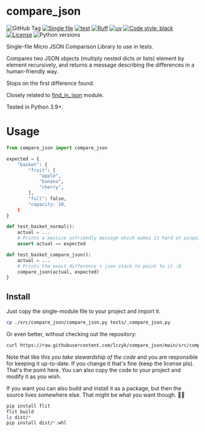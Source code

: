 # compare_json

![GitHub Tag](https://img.shields.io/github/v/tag/lczyk/compare_json?label=version)
[![Single file](https://img.shields.io/badge/single%20file%20-%20purple)](https://raw.githubusercontent.com/lczyk/compare_json/main/src/compare_json/compare_json.py)
[![test](https://github.com/lczyk/compare_json/actions/workflows/test.yml/badge.svg)](https://github.com/lczyk/compare_json/actions/workflows/test.yml)
[![Ruff](https://img.shields.io/endpoint?url=https://raw.githubusercontent.com/astral-sh/ruff/main/assets/badge/v2.json)](https://github.com/astral-sh/ruff)
[![uv](https://img.shields.io/endpoint?url=https://raw.githubusercontent.com/astral-sh/uv/main/assets/badge/v0.json)](https://github.com/astral-sh/uv)
[![Code style: black](https://img.shields.io/badge/code%20style-black-000000.svg)](https://github.com/psf/black)
[![License](https://img.shields.io/badge/License-BSD_3--Clause-blue.svg)](https://opensource.org/licenses/BSD-3-Clause)
![Python versions](https://img.shields.io/badge/python-3.9%20~%203.13-blue)

Single-file Micro JSON Comparison Library to use in tests.

Compares two JSON objects (multiply nested dicts or lists) element by element
recursively, and returns a message describing the differences in a human-friendly way.

Stops on the first difference found.

Closely related to [find_in_json](https://github.com/lczyk/find_in_json) module.

Tested in Python 3.9+.

# Usage

```python
from compare_json import compare_json

expected = {
    "basket": {
        "fruit": [
            "apple",
            "banana",
            "cherry",
        ],
        "full": false,
        "capacity: 10,
    }
}

def test_basket_normal():
    actual = ...
    # Prints a massive unfriendly message which makes it hard ot pinpoint what's the matter
    assert actual == expected

def test_basket_compare_json():
    actual = ...
    # Prints the exact difference + json stack to point to it :D 
    compare_json(actual, expected)
}
```

## Install

Just copy the single-module file to your project and import it.

```bash
cp ./src/compare_json/compare_json.py tests/_compare_json.py
```

Or even better, without checking out the repository:

```bash
curl https://raw.githubusercontent.com/lczyk/compare_json/main/src/compare_json/compare_json.py > tests/_compare_json.py
```

Note that like this *you take stewardship of the code* and you are responsible for keeping it up-to-date. If you change it that's fine (keep the license pls). That's the point here. You can also copy the code to your project and modify it as you wish.

If you want you can also build and install it as a package, but then the source lives somewhere else. That might be what you want though. 🤷‍♀️

```bash
pip install flit
flit build
ls dist/*
pip install dist/*.whl
```
